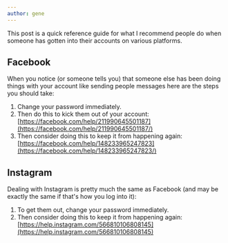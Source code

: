 ```yaml
---
author: gene
---
```

This post is a quick reference guide for what I recommend people do when someone has gotten into their accounts on various platforms.

## Facebook

When you notice (or someone tells you) that someone else has been doing things with your account like sending people messages here are the steps you should take:

1. Change your password immediately.
2. Then do this to kick them out of your account: [https://facebook.com/help/211990645501187](https://facebook.com/help/211990645501187/)
3. Then consider doing this to keep it from happening again: [https://facebook.com/help/148233965247823](https://facebook.com/help/148233965247823/)

## Instagram

Dealing with Instagram is pretty much the same as Facebook (and may be exactly the same if that's how you log into it):

1. To get them out, change your password immediately.
2. Then consider doing this to keep it from happening again: [https://help.instagram.com/566810106808145](https://help.instagram.com/566810106808145)
